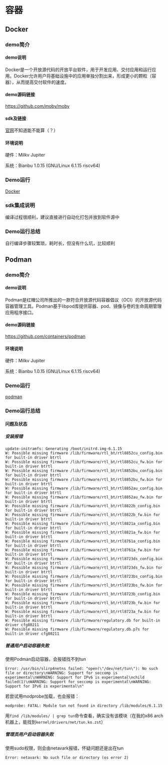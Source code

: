 # 容器
## Docker
### demo简介
#### demo说明
Docker是一个开放源代码的开放平台软件，用于开发应用、交付应用和运行应用。Docker允许用户将基础设施中的应用单独分割出来，形成更小的颗粒（容器），从而提高交付软件的速度。

#### demo源码链接
https://github.com/moby/moby

#### sdk及链接
[官网](https://www.docker.com/)不知道能不能算（？）

#### 环境说明
硬件：Milkv Jupiter

系统：Bianbu 1.0.15 (GNU/Linux 6.1.15 riscv64)

### Demo运行
[Docker](docker.md)

### sdk集成说明
编译过程很顺利，建议直接进行自动化打包并放到软件源中

### Demo运行总结
自行编译步骤较繁琐，耗时长，但没有什么坑，比较顺利

## Podman
### demo简介
#### demo说明
Podman是红帽公司所推出的一款符合开放源代码容器倡议（OCI）的开放源代码容器管理工具。Podman基于libpod库提供容器、pod、镜像与卷的生命周期管理应用程序接口。

#### demo源码链接
https://github.com/containers/podman

#### 环境说明
硬件：Milkv Jupiter

系统：Bianbu 1.0.15 (GNU/Linux 6.1.15 riscv64)

### Demo运行
[podman](podman.md)

### Demo运行总结
#### 问题及状态
##### 安装报错
```
update-initramfs: Generating /boot/initrd.img-6.1.15
W: Possible missing firmware /lib/firmware/rtl_bt/rtl8852cu_config.bin for built-in driver btrtl
W: Possible missing firmware /lib/firmware/rtl_bt/rtl8852cu_fw.bin for built-in driver btrtl
W: Possible missing firmware /lib/firmware/rtl_bt/rtl8852bu_config.bin for built-in driver btrtl
W: Possible missing firmware /lib/firmware/rtl_bt/rtl8852bu_fw.bin for built-in driver btrtl
W: Possible missing firmware /lib/firmware/rtl_bt/rtl8852au_config.bin for built-in driver btrtl
W: Possible missing firmware /lib/firmware/rtl_bt/rtl8852au_fw.bin for built-in driver btrtl
W: Possible missing firmware /lib/firmware/rtl_bt/rtl8822b_config.bin for built-in driver btrtl
W: Possible missing firmware /lib/firmware/rtl_bt/rtl8822b_fw.bin for built-in driver btrtl
W: Possible missing firmware /lib/firmware/rtl_bt/rtl8821a_config.bin for built-in driver btrtl
W: Possible missing firmware /lib/firmware/rtl_bt/rtl8821a_fw.bin for built-in driver btrtl
W: Possible missing firmware /lib/firmware/rtl_bt/rtl8761a_config.bin for built-in driver btrtl
W: Possible missing firmware /lib/firmware/rtl_bt/rtl8761a_fw.bin for built-in driver btrtl
W: Possible missing firmware /lib/firmware/rtl_bt/rtl8723ds_config.bin for built-in driver btrtl
W: Possible missing firmware /lib/firmware/rtl_bt/rtl8723ds_fw.bin for built-in driver btrtl
W: Possible missing firmware /lib/firmware/rtl_bt/rtl8723bs_config.bin for built-in driver btrtl
W: Possible missing firmware /lib/firmware/rtl_bt/rtl8723bs_fw.bin for built-in driver btrtl
W: Possible missing firmware /lib/firmware/rtl_bt/rtl8723b_config.bin for built-in driver btrtl
W: Possible missing firmware /lib/firmware/rtl_bt/rtl8723b_fw.bin for built-in driver btrtl
W: Possible missing firmware /lib/firmware/rtl_bt/rtl8723a_fw.bin for built-in driver btrtl
W: Possible missing firmware /lib/firmware/regulatory.db for built-in driver cfg80211
W: Possible missing firmware /lib/firmware/regulatory.db.p7s for built-in driver cfg80211
```

##### 普通用户启动容器失败
使用Podman启动容器，会报错找不到tun
```
Error: /usr/bin/slirp4netns failed: "open(\"/dev/net/tun\"): No such file or directory\nWARNING: Support for seccomp is experimental\nWARNING: Support for IPv6 is experimental\nchild failed(1)\nWARNING: Support for seccomp is experimental\nWARNING: Support for IPv6 is experimental\n"
```

若尝试用modprobe加载，也会报错：

```
modprobe: FATAL: Module tun not found in directory /lib/modules/6.1.15
```

用`find /lib/modules/ | grep tun`命令查看，确实没有该模块（在我的x86 arch机器上，能找到`kernel/drivers/net/tun.ko.zst`）

##### 管理员用户启动容器失败
使用sudo权限，则会由netavark报错，怀疑问题还是出在tun
```
Error: netavark: No such file or directory (os error 2)
```